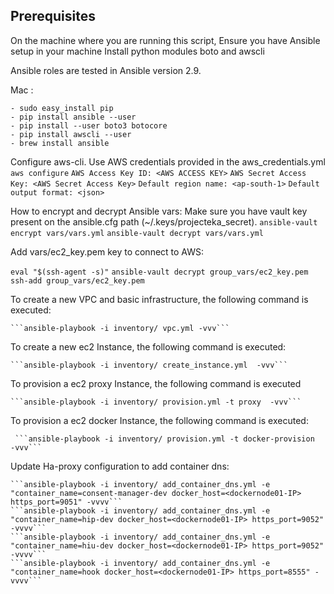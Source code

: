 Prerequisites
-------------
On the machine where you are running this script,
Ensure you have Ansible setup in your machine
Install python modules boto and awscli

Ansible roles are tested in Ansible version 2.9.

Mac :
      
    - sudo easy_install pip
    - pip install ansible --user  
    - pip install --user boto3 botocore
    - pip install awscli --user
    - brew install ansible

Configure aws-cli. Use AWS credentials provided in the aws_credentials.yml
```aws configure```
```AWS Access Key ID: <AWS ACCESS KEY>```
```AWS Secret Access Key: <AWS Secret Access Key>```
```Default region name: <ap-south-1>```
```Default output format: <json>```

How to encrypt and decrypt Ansible vars:
    Make sure you have vault key present on the ansible.cfg path (~/.keys/projecteka_secret).
    ```ansible-vault encrypt vars/vars.yml```
    ```ansible-vault decrypt vars/vars.yml```

Add vars/ec2_key.pem key to connect to AWS:

   ```eval "$(ssh-agent -s)"```
   ```ansible-vault decrypt group_vars/ec2_key.pem```
   ```ssh-add group_vars/ec2_key.pem```

To create a new VPC and basic infrastructure, the following command is executed:

    ```ansible-playbook -i inventory/ vpc.yml -vvv```

To create a new ec2 Instance, the following command is executed:

    ```ansible-playbook -i inventory/ create_instance.yml  -vvv```

To provision a ec2 proxy Instance, the following command is executed

    ```ansible-playbook -i inventory/ provision.yml -t proxy  -vvv```

To provision a ec2 docker Instance, the following command is executed:

     ```ansible-playbook -i inventory/ provision.yml -t docker-provision  -vvv```

Update Ha-proxy configuration to add container dns:

    ```ansible-playbook -i inventory/ add_container_dns.yml -e "container_name=consent-manager-dev docker_host=<dockernode01-IP> https_port=9051" -vvvv```
    ```ansible-playbook -i inventory/ add_container_dns.yml -e "container_name=hip-dev docker_host=<dockernode01-IP> https_port=9052" -vvvv```
    ```ansible-playbook -i inventory/ add_container_dns.yml -e "container_name=hiu-dev docker_host=<dockernode01-IP> https_port=9052" -vvvv```
    ```ansible-playbook -i inventory/ add_container_dns.yml -e "container_name=hook docker_host=<dockernode01-IP> https_port=8555" -vvvv```







